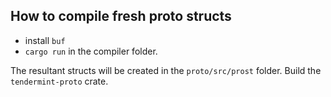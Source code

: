 ## How to compile fresh proto structs

* install `buf`
* `cargo run` in the compiler folder.

The resultant structs will be created in the `proto/src/prost` folder.
Build the `tendermint-proto` crate.
